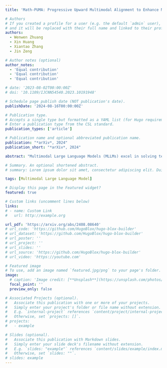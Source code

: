 ```yaml
---
title: 'Math-PUMA: Progressive Upward Multimodal Alignment to Enhance Mathematical Reasoning'

# Authors
# If you created a profile for a user (e.g. the default `admin` user), write the username (folder name) here
# and it will be replaced with their full name and linked to their profile.
authors:
  - Wenwen Zhuang
  - Xin Huang
  - Xiantao Zhang
  - Jin Zeng

# Author notes (optional)
author_notes:
  - 'Equal contribution'
  - 'Equal contribution'
  - 'Equal contribution'

# date: '2023-08-02T00:00:00Z'
# doi: '10.1109/IJCNN54540.2023.10191948'

# Schedule page publish date (NOT publication's date).
publishDate: '2024-08-16T00:00:00Z'

# Publication type.
# Accepts a single type but formatted as a YAML list (for Hugo requirements).
# Enter a publication type from the CSL standard.
publication_types: ['article']

# Publication name and optional abbreviated publication name.
publication: "*arXiv*, 2024"
publication_short: "*arXiv*, 2024"

abstract: "Multimodal Large Language Models (MLLMs) excel in solving text-based mathematical problems, but they struggle with mathematical diagrams since they are primarily trained on natural scene images. For humans, visual aids generally enhance problem-solving, but MLLMs perform worse as information shifts from textual to visual modality. This decline is mainly due to their shortcomings in aligning images and text. To tackle aforementioned challenges, we propose Math-PUMA, a methodology focused on Progressive Upward Multimodal Alignment. This approach is designed to improve the mathematical reasoning skills of MLLMs through a three-stage training process, with the second stage being the critical alignment stage. We first enhance the language model's mathematical reasoning capabilities with extensive set of textual mathematical problems. We then construct a multimodal dataset with varying degrees of textual and visual information, creating data pairs by presenting each problem in at least two forms. By leveraging the Kullback-Leibler (KL) divergence of next-token prediction distributions to align visual and textual modalities, consistent problem-solving abilities are ensured. Finally, we utilize multimodal instruction tuning for MLLMs with high-quality multimodal data. Experimental results on multiple mathematical reasoning benchmarks demonstrate that the MLLMs trained with Math-PUMA surpass most open-source MLLMs. Our approach effectively narrows the performance gap for problems presented in different modalities."

# Summary. An optional shortened abstract.
# summary: Lorem ipsum dolor sit amet, consectetur adipiscing elit. Duis posuere tellus ac convallis placerat. Proin tincidunt magna sed ex sollicitudin condimentum.

tags: [Multimodal Large Language Model]

# Display this page in the Featured widget?
featured: true

# Custom links (uncomment lines below)
links:
# - name: Custom Link
#   url: http://example.org

url_pdf: 'https://arxiv.org/abs/2408.08640'
# url_code: 'https://github.com/HugoBlox/hugo-blox-builder'
# url_dataset: 'https://github.com/HugoBlox/hugo-blox-builder'
# url_poster: ''
# url_project: ''
# url_slides: ''
# url_source: 'https://github.com/HugoBlox/hugo-blox-builder'
# url_video: 'https://youtube.com'

# Featured image
# To use, add an image named `featured.jpg/png` to your page's folder.
image:
  # caption: 'Image credit: [**Unsplash**](https://unsplash.com/photos/pLCdAaMFLTE)'
  focal_point: ''
  preview_only: false

# Associated Projects (optional).
#   Associate this publication with one or more of your projects.
#   Simply enter your project's folder or file name without extension.
#   E.g. `internal-project` references `content/project/internal-project/index.md`.
#   Otherwise, set `projects: []`.
# projects:
#   - example

# Slides (optional).
#   Associate this publication with Markdown slides.
#   Simply enter your slide deck's filename without extension.
#   E.g. `slides: "example"` references `content/slides/example/index.md`.
#   Otherwise, set `slides: ""`.
# slides: example
---
```


<!-- {{% callout note %}}
Click the _Cite_ button above to demo the feature to enable visitors to import publication metadata into their reference management software.
{{% /callout %}}

{{% callout note %}}
Create your slides in Markdown - click the _Slides_ button to check out the example.
{{% /callout %}}

Add the publication's **full text** or **supplementary notes** here. You can use rich formatting such as including [code, math, and images](https://docs.hugoblox.com/content/writing-markdown-latex/). -->
